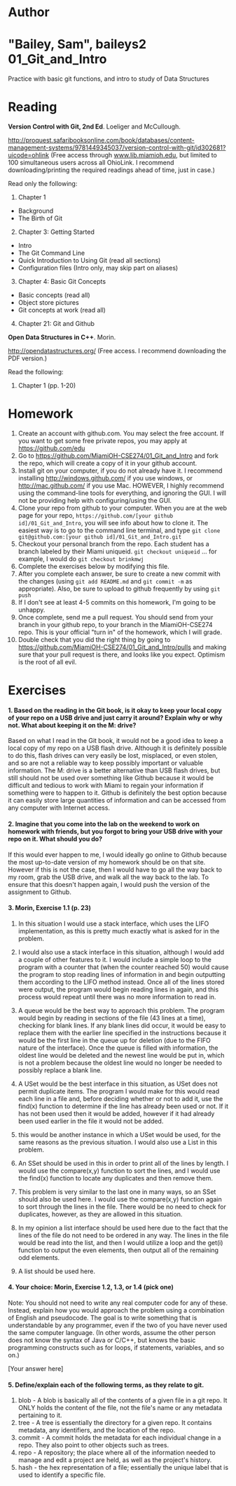Author
==========
"Bailey, Sam", baileys2
01_Git_and_Intro
================

Practice with basic git functions, and intro to study of Data Structures

Reading
=======

**Version Control with Git, 2nd Ed**. Loeliger and McCullough. 

http://proquest.safaribooksonline.com/book/databases/content-management-systems/9781449345037/version-control-with-git/id302681?uicode=ohlink (Free access through www.lib.miamioh.edu, but limited to 100 simultaneous users across all OhioLink. I recommend downloading/printing the required readings ahead of time, just in case.)

Read only the following:

1. Chapter 1
  * Background
  * The Birth of Git
2. Chapter 3: Getting Started
  * Intro
  * The Git Command Line
  * Quick Introduction to Using Git (read all sections)
  * Configuration files (Intro only, may skip part on aliases)
3. Chapter 4: Basic Git Concepts
  * Basic concepts (read all)
  * Object store pictures
  * Git concepts at work (read all)
4. Chapter 21: Git and Github

**Open Data Structures in C++**. Morin. 

http://opendatastructures.org/ (Free access. I recommend downloading the PDF version.)

Read the following:

1. Chapter 1 (pp. 1-20)

Homework
========

1. Create an account with github.com. You may select the free account. If you want to get some free private repos, you may apply at https://github.com/edu
2. Go to https://github.com/MiamiOH-CSE274/01_Git_and_Intro and fork the repo, which will create a copy of it in your github account.
3. Install git on your computer, if you do not already have it. I recommend installing http://windows.github.com/ if you use windows, or http://mac.github.com/ if you use Mac. HOWEVER, I highly recommend using the command-line tools for everything, and ignoring the GUI. I will not be providing help with configuring/using the GUI.
4. Clone your repo from github to your computer. When you are at the web page for your repo, `https://github.com/[your github id]/01_Git_and_Intro`, you will see info about how to clone it. The easiest way is to go to the command line terminal, and type `git clone git@github.com:[your github id]/01_Git_and_Intro.git`
5. Checkout your personal branch from the repo. Each student has a branch labeled by their Miami uniqueid. `git checkout uniqueid` ... for example, I would do `git checkout brinkmwj`
6. Complete the exercises below by modifying this file.
7. After you complete each answer, be sure to create a new commit with the changes (using `git add README.md` and `git commit -m` as appropriate). Also, be sure to upload to github frequently by using `git push`
8. If I don't see at least 4-5 commits on this homework, I'm going to be unhappy.
9. Once complete, send me a pull request. You should send from your branch in your github repo, to your branch in the MiamiOH-CSE274 repo. This is your official "turn in" of the homework, which I will grade.
10. Double check that you did the right thing by going to https://github.com/MiamiOH-CSE274/01_Git_and_Intro/pulls and making sure that your pull request is there, and looks like you expect. Optimism is the root of all evil.

Exercises
=========

#### 1. Based on the reading in the Git book, is it okay to keep your local copy of your repo on a USB drive and just carry it around? Explain why or why not. What about keeping it on the M: drive?

Based on what I read in the Git book, it would not be a good idea to keep a local copy of my repo on a USB flash drive. Although it is definitely possible to do this, flash drives can very easily be lost, misplaced, or even stolen, and so are not a reliable way to keep possibly important or valuable information. The M: drive is a better alternative than USB flash drives, but still should not be used over something like Github because it would be difficult and tedious to work with Miami to regain your information if something were to happen to it.  Github is definitely the best option because it can easily store large quantities of information and can be accessed from any computer with Internet access.

#### 2. Imagine that you come into the lab on the weekend to work on homework with friends, but you forgot to bring your USB drive with your repo on it. What should you do?

If this would ever happen to me, I would ideally go online to Github because the most up-to-date version of my homework should be on that site. However if this is not the case, then I would have to go all the way back to my room, grab the USB drive, and walk all the way back to the lab. To ensure that this doesn't happen again, I would push the version of the assignment to Github.

#### 3. Morin, Exercise 1.1 (p. 23)

1. In this situation I would use a stack interface, which uses the LIFO implementation, as this is pretty much exactly what is asked for in the problem.

2. I would also use a stack interface in this situation, although I would add a couple of other features to it. I would include a simple loop to the program with a counter that (when the counter reached 50) would cause the program to stop reading lines of information in and begin outputting them according to the LIFO method instead. Once all of the lines stored were output, the program would begin reading lines in again, and this process would repeat until there was no more information to read in.

3. A queue would be the best way to approach this problem. The program would begin by reading in sections of the file (43 lines at a time), checking for blank lines. If any blank lines did occur, it would be easy to replace them with the earlier line specified in the instructions because it would be the first line in the queue up for deletion (due to the FIFO nature of the interface). Once the queue is filled with information, the oldest line would be deleted and the newest line would be put in, which is not a problem because the oldest line would no longer be needed to possibly replace a blank line.

4. A USet would be the best interface in this situation, as USet does not permit duplicate items. The program I would make for this would read each line in a file and, before deciding whether or not to add it, use the find(x) function to determine if the line has already been used or not. If it has not been used then it would be added, however if it had already been used earlier in the file it would not be added.

5. this would be another instance in which a USet would be used, for the same reasons as the previous situation. I would also use a List in this problem. 

6. An SSet should be used in this in order to print all of the lines by length. I would use the compare(x,y) function to sort the lines, and I would use the find(x) function to locate any duplicates and then remove them.

7. This problem is very similar to the last one in many ways, so an SSet should also be used here. I would use the compare(x,y) function again to sort through the lines in the file. There would be no need to check for duplicates, however, as they are allowed in this situation.

8. In my opinion a list interface should be used here due to the fact that the lines of the file do not need to be ordered in any way. The lines in the file would be read into the list, and then I would utilize a loop and the get(i) function to output the even elements, then output all of the remaining odd elements.

9. A list should be used here.

#### 4. Your choice: Morin, Exercise 1.2, 1.3, or 1.4 (pick one)

Note: You should not need to write any real computer code for any of these. Instead, explain how you would approach the problem using a combination of English and pseudocode. The goal is to write something that is understandable by any programmer, even if the two of you have never used the same computer language. (In other words, assume the other person does not know the syntax of Java or C/C++, but knows the basic programming constructs such as for loops, if statements, variables, and so on.)

[Your answer here]

#### 5. Define/explain each of the following terms, as they relate to git.

1. blob - A blob is basically all of the contents of a given file in a git repo. It ONLY holds the content of the file, not the file's name or any metadata pertaining to it.
2. tree - A tree is essentially the directory for a given repo. It contains metadata, any identifiers, and the location of the repo.
3. commit - A commit holds the metadata for each individual change in a repo. They also point to other objects such as trees.
4. repo - A repository; the place where all of the information needed to manage and edit a project are held, as well as the project's history.
5. hash - the hex representation of a file; essentially the unique label that is used to identify a specific file.